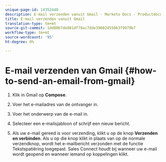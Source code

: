 ```yaml
---
unique-page-id: 14352440
description: E-mail verzenden vanuit Gmail - Marketo Docs - Productdocumentatie
title: E-mail verzenden vanuit Gmail
translation-type: tm+mt
source-git-commit: 1dd80b7de801df78ac7dde39002455063f9979b7
workflow-type: tm+mt
source-wordcount: '95'
ht-degree: 0%

---
```



# E-mail verzenden van Gmail {#how-to-send-an-email-from-gmail}

1. Klik in Gmail op **Compose**.

1. Voer het e-mailadres van de ontvanger in.

1. Voer het onderwerp van de e-mail in.

1. Selecteer een e-mailsjabloon of schrijf een nieuw bericht.

1. Als uw e-mail gereed is voor verzending, klikt u op de knop **Verzenden en verbinden**. Als u op die knop klikt in plaats van op de normale verzendknop, wordt het e-mailbericht verzonden met de functie Tekstspatiëring toegepast. Sales Connect houdt bij wanneer uw e-mail wordt geopend en wanneer iemand op koppelingen klikt.

